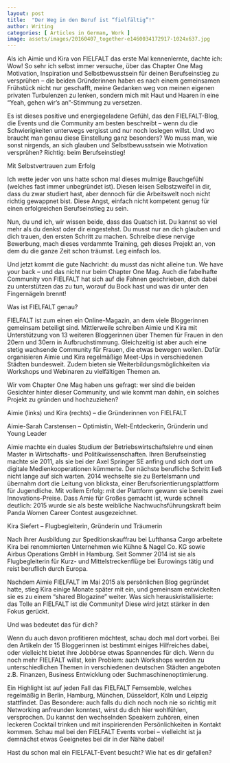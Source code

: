 ```yaml
---
layout: post
title:  "Der Weg in den Beruf ist “fielfältig”!"
author: Writing
categories: [ Articles in German, Work ]
image: assets/images/20160407_together-e1460034172917-1024x637.jpg
---
```



Als ich Aimie und Kira von FIELFALT das erste Mal kennenlernte, dachte ich: Wow! So sehr ich selbst immer versuche, über das Chapter One Mag Motivation, Inspiration und Selbstbewusstsein für deinen Berufseinstieg zu versprühen – die beiden Gründerinnen haben es nach einem gemeinsamen Frühstück nicht nur geschafft, meine Gedanken weg von meinen eigenen privaten Turbulenzen zu lenken, sondern mich mit Haut und Haaren in eine “Yeah, gehen wir’s an”-Stimmung zu versetzen.

Es ist dieses positive und energiegeladene Gefühl, das den FIELFALT-Blog, die Events und die Community am besten beschreibt – wenn du die Schwierigkeiten unterwegs vergisst und nur noch loslegen willst. Und wo braucht man genau diese Einstellung ganz besonders? Wo muss man, wie sonst nirgends, an sich glauben und Selbstbewusstsein wie Motivation versprühen? Richtig: beim Berufseinstieg!

Mit Selbstvertrauen zum Erfolg

Ich wette jeder von uns hatte schon mal dieses mulmige Bauchgefühl (welches fast immer unbegründet ist). Diesen leisen Selbstzweifel in dir, dass du zwar studiert hast, aber dennoch für die Arbeitswelt noch nicht richtig gewappnet bist. Diese Angst, einfach nicht kompetent genug für einen erfolgreichen Berufseinstieg zu sein.

Nun, du und ich, wir wissen beide, dass das Quatsch ist. Du kannst so viel mehr als du denkst oder dir eingestehst. Du musst nur an dich glauben und dich trauen, den ersten Schritt zu machen. Schreibe diese nervige Bewerbung, mach dieses verdammte Training, geh dieses Projekt an, von dem du die ganze Zeit schon träumst. Leg einfach los.

Und jetzt kommt die gute Nachricht: du musst das nicht alleine tun. We have your back – und das nicht nur beim Chapter One Mag. Auch die fabelhafte Community von FIELFALT hat sich auf die Fahnen geschrieben, dich dabei zu unterstützen das zu tun, worauf du Bock hast und was dir unter den Fingernägeln brennt!

Was ist FIELFALT genau?

FIELFALT ist zum einen ein Online-Magazin, an dem viele Bloggerinnen gemeinsam beteiligt sind. Mittlerweile schreiben Aimie und Kira mit Unterstützung von 13 weiteren Bloggerinnen über Themen für Frauen in den 20ern und 30ern in Aufbruchstimmung. Gleichzeitig ist aber auch eine stetig wachsende Community für Frauen, die etwas bewegen wollen. Dafür organisieren Aimie und Kira regelmäßige Meet-Ups in verschiedenen Städten bundesweit. Zudem bieten sie Weiterbildungsmöglichkeiten via Workshops und Webinaren zu vielfältigen Themen an.

Wir vom Chapter One Mag haben uns gefragt: wer sind die beiden Gesichter hinter dieser Community, und wie kommt man dahin, ein solches Projekt zu gründen und hochzuziehen?

Aimie (links) und Kira (rechts) – die Gründerinnen von FIELFALT

Aimie-Sarah Carstensen – Optimistin, Welt-Entdeckerin, Gründerin und Young Leader

Aimie machte ein duales Studium der Betriebswirtschaftslehre und einen Master in Wirtschafts- und Politikwissenschaften. Ihren Berufseinstieg machte sie 2011, als sie bei der Axel Springer SE anfing und sich dort um digitale Medienkooperationen kümmerte. Der nächste berufliche Schritt ließ nicht lange auf sich warten. 2014 wechselte sie zu Bertelsmann und übernahm dort die Leitung von blicksta, einer Berufsorientierungsplattform für Jugendliche. Mit vollem Erfolg: mit der Plattform gewann sie bereits zwei Innovations-Preise. Dass Amie für Großes gemacht ist, wurde schnell deutlich: 2015 wurde sie als beste weibliche Nachwuchsführungskraft beim Panda Women Career Contest ausgezeichnet.

Kira Siefert – Flugbegleiterin, Gründerin und Träumerin

Nach ihrer Ausbildung zur Speditionskauffrau bei Lufthansa Cargo arbeitete Kira bei renommierten Unternehmen wie Kühne & Nagel Co. KG sowie Airbus Operations GmbH in Hamburg. Seit Sommer 2014 ist sie als Flugbegleiterin für Kurz- und Mittelstreckenflüge bei Eurowings tätig und reist beruflich durch Europa.

Nachdem Aimie FIELFALT im Mai 2015 als persönlichen Blog gegründet hatte, stieg Kira einige Monate später mit ein, und gemeinsam entwickelten sie es zu einem “shared Blogazine” weiter. Was sich herauskristallisierte: das Tolle an FIELFALT ist die Community! Diese wird jetzt stärker in den Fokus gerückt.

Und was bedeutet das für dich?

Wenn du auch davon profitieren möchtest, schau doch mal dort vorbei. Bei den Artikeln der 15 Bloggerinnen ist bestimmt einiges Hilfreiches dabei, oder vielleicht bietet ihre Jobbörse etwas Spannendes für dich. Wenn du noch mehr FIELFALT willst, kein Problem: auch Workshops werden zu unterschiedlichen Themen in verschiedenen deutschen Städten angeboten z.B. Finanzen, Business Entwicklung oder Suchmaschinenoptimierung.

Ein Highlight ist auf jeden Fall das FIELFALT Femsemble, welches regelmäßig in Berlin, Hamburg, München, Düsseldorf, Köln und Leipzig stattfindet. Das Besondere: auch falls du dich noch noch nie so richtig mit Networking anfreunden konntest, wirst du dich hier wohlfühlen, versprochen. Du kannst den wechselnden Speakern zuhören, einen leckeren Cocktail trinken und mit inspirierenden Persönlichkeiten in Kontakt kommen. Schau mal bei den FIELFALT Events vorbei – vielleicht ist ja demnächst etwas Geeignetes bei dir in der Nähe dabei!

Hast du schon mal ein FIELFALT-Event besucht? Wie hat es dir gefallen?

